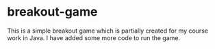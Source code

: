 # breakout-game
This is a simple breakout game which is partially created for my course work in Java. I have added some more code to run the game. 
